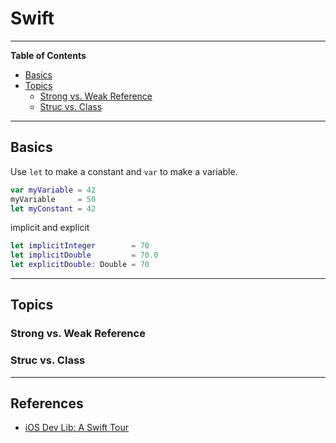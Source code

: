 # Swift

---

**Table of Contents**

<!-- TOC depthFrom:2 depthTo:6 withLinks:1 updateOnSave:1 orderedList:0 -->

- [Basics](#basics)
- [Topics](#topics)
	- [Strong vs. Weak Reference](#strong-vs-weak-reference)
	- [Struc vs. Class](#struc-vs-class)

<!-- /TOC -->

---


## Basics

Use `let` to make a constant and `var` to make a variable.

```swift
var myVariable = 42
myVariable     = 50
let myConstant = 42
```

implicit and explicit

```swift
let implicitInteger        = 70
let implicitDouble         = 70.0
let explicitDouble: Double = 70
```

---

## Topics

### Strong vs. Weak Reference


### Struc vs. Class


---

## References

* [iOS Dev Lib: A Swift Tour](https://developer.apple.com/library/ios/documentation/Swift/Conceptual/Swift_Programming_Language/GuidedTour.html)
